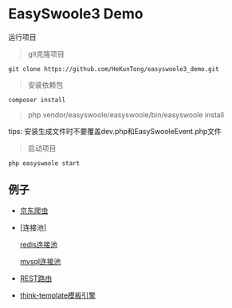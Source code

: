 # EasySwoole3 Demo

运行项目

> git克隆项目

```
git clone https://github.com/HeKunTong/easyswoole3_demo.git
```

> 安装依赖包

```
composer install
```

> php vendor/easyswoole/easyswoole/bin/easyswoole install

tips: 安装生成文件时不要覆盖dev.php和EasySwooleEvent.php文件

> 启动项目

```
php easyswoole start
```

## 例子

- [京东爬虫](/Document/spider/jd.md)

- [连接池] 

  [redis连接池](/Document/pool/redis.md)
 
  [mysql连接池](/Document/pool/mysql.md)
 
- [REST路由](/Document/http/rest.md)

- [think-template模板引擎](/Document/http/template.md)
